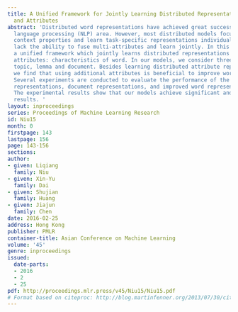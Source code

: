 ```yaml
---
title: A Unified Framework for Jointly Learning Distributed Representations of Word
  and Attributes
abstract: 'Distributed word representations have achieved great success in natural
  language processing (NLP) area. However, most distributed models focus on local
  context properties and learn task-specific representations individually, therefore
  lack the ability to fuse multi-attributes and learn jointly. In this paper, we propose
  a unified framework which jointly learns distributed representations of word and
  attributes: characteristics of word. In our models, we consider three types of attributes:
  topic, lemma and document. Besides learning distributed attribute representations,
  we find that using additional attributes is beneficial to improve word representations.
  Several experiments are conducted to evaluate the performance of the learned topic
  representations, document representations, and improved word representations, respectively.
  The experimental results show that our models achieve significant and competitive
  results. '
layout: inproceedings
series: Proceedings of Machine Learning Research
id: Niu15
month: 0
firstpage: 143
lastpage: 156
page: 143-156
sections: 
author:
- given: Liqiang
  family: Niu
- given: Xin-Yu
  family: Dai
- given: Shujian
  family: Huang
- given: Jiajun
  family: Chen
date: 2016-02-25
address: Hong Kong
publisher: PMLR
container-title: Asian Conference on Machine Learning
volume: '45'
genre: inproceedings
issued:
  date-parts:
  - 2016
  - 2
  - 25
pdf: http://proceedings.mlr.press/v45/Niu15/Niu15.pdf
# Format based on citeproc: http://blog.martinfenner.org/2013/07/30/citeproc-yaml-for-bibliographies/
---
```

